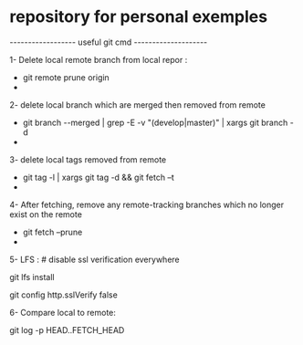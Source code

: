 # repository for personal exemples
------------------ useful git cmd --------------------

1-	Delete local remote branch from local repor :

-	git remote prune origin
-	
2-	delete local branch which are merged then removed from remote
 	
-	git branch --merged | grep -E -v "(develop|master)" | xargs git branch -d
-	
3-	delete local tags removed from remote
 	
-	git tag -l | xargs git tag -d && git fetch –t
-	
4-	After fetching, remove any remote-tracking branches which no longer exist on the remote
 	
-	git fetch –prune
-	
5-	LFS : # disable ssl verification everywhere
 	
git lfs install

git config http.sslVerify false


6-	Compare local to remote:

git log -p HEAD..FETCH_HEAD

